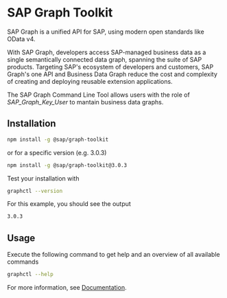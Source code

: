 # SAP Graph Toolkit

SAP Graph is a unified API for SAP, using modern open standards like OData v4.

With SAP Graph, developers access SAP-managed business data as a single semantically connected data graph, spanning the suite of SAP products. Targeting SAP's ecosystem of developers and customers, SAP Graph's one API and Business Data Graph reduce the cost and complexity of creating and deploying reusable extension applications.

The SAP Graph Command Line Tool allows users with the role of _SAP_Graph_Key_User_ to mantain business data graphs.

## Installation

```sh
npm install -g @sap/graph-toolkit
```

or for a specific version (e.g. 3.0.3)

```sh
npm install -g @sap/graph-toolkit@3.0.3
```

Test your installation with

```sh
graphctl --version
```

For this example, you should see the output

```sh
3.0.3
```

## Usage

Execute the following command to get help and an overview of all available commands

```sh
graphctl --help
```

For more information, see [Documentation](https://explore.graph.sap/docs/beta/configure/configure-graph).
